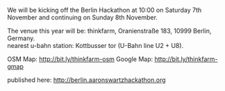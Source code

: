 We will be kicking off the Berlin Hackathon at 10:00 on Saturday 7th November and continuing on Sunday 8th November.

The venue this year will be: thinkfarm, Oranienstraße 183, 10999 Berlin, Germany.<br> nearest u-bahn station: Kottbusser tor (U-Bahn line U2 + U8).

OSM Map:    http://bit.ly/thinkfarm-osm
Google Map: http://bit.ly/thinkfarm-gmap

published here: http://berlin.aaronswartzhackathon.org

